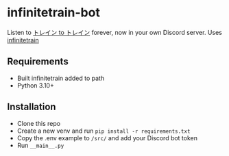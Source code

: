 # infinitetrain-bot

Listen to [トレイン to トレイン](https://www.youtube.com/watch?v=LJ9vkt7BHYI) forever, now in your own Discord server.
Uses [infinitetrain](https://github.com/aixxe/infinitetrain)

## Requirements

- Built infinitetrain added to path
- Python 3.10+

## Installation

- Clone this repo
- Create a new venv and run `pip install -r requirements.txt`
- Copy the .env example to `/src/` and add your Discord bot token
- Run `__main__.py`
